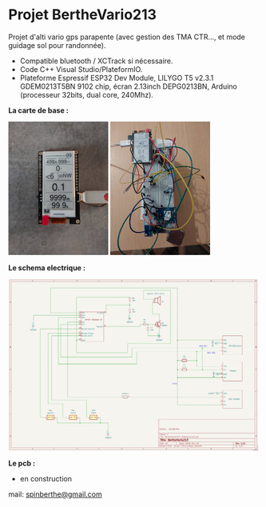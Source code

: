 # Projet BertheVario213

Projet d'alti vario gps parapente (avec gestion des TMA CTR..., et mode guidage sol pour randonnée).
- Compatible bluetooth / XCTrack si nécessaire.
- Code C++ Visual Studio/PlateformIO.
- Plateforme Espressif ESP32 Dev Module, LILYGO T5 v2.3.1 GDEM0213T5BN 9102 chip, écran 2.13inch DEPG0213BN, Arduino (processeur 32bits, dual core, 240Mhz).

**La carte de base :**

<img src="./Photos/00-ecran-vz.jpg" width="200"/> <img src="./Photos/03-cablage.jpg" width="200"/>

**Le schema electrique :**

<img src="./Photos/01-shema-BV213-1.12.png" width="500"/>

**Le pcb :**

- en construction


mail: spinberthe@gmail.com

